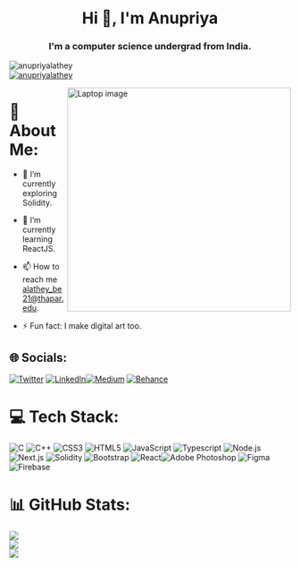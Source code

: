 
<h1 align="center">Hi 👋, I'm Anupriya</h1>
<h3 align="center">I'm a computer science undergrad from India.</h3>

 
 <img src="https://komarev.com/ghpvc/?username=anupriyalathey&label=Profile%20views&color=0e75b6&style=flat" alt="anupriyalathey" /><br>
 <a href="https://twitter.com/anupriyalathey" target="blank"><img src="https://img.shields.io/twitter/follow/anupriyalathey?logo=twitter&style=for-the-badge" alt="anupriyalathey" /></a> 

<img src="https://user-images.githubusercontent.com/90963726/186987710-c52948ee-c0a0-4148-9c62-d7d674c9361d.jpg" alt="Laptop image" width="400" align="right" />

# 💫 About Me:
- 🔭 I’m currently exploring Solidity.

- 🌱 I’m currently learning ReactJS.

- 📫 How to reach me alathey_be21@thapar.edu.

- ⚡ Fun fact: I make digital art too.


## 🌐 Socials:
[![Twitter](https://img.shields.io/badge/Twitter-%231DA1F2.svg?logo=Twitter&logoColor=white)](https://twitter.com/anupriyalathey) [![LinkedIn](https://img.shields.io/badge/LinkedIn-%230077B5.svg?logo=linkedin&logoColor=white)](https://www.linkedin.com/in/anupriya-lathey-585071222/)[![Medium](https://img.shields.io/badge/Medium-12100E?logo=medium&logoColor=white)](https://medium.com/@anupriyalathey) [![Behance](https://img.shields.io/badge/Behance-1769ff?logo=behance&logoColor=white)](https://behance.net/anupriyalathey)  


# 💻 Tech Stack:
![C](https://img.shields.io/badge/c-%2300599C.svg?style=for-the-badge&logo=c&logoColor=white) ![C++](https://img.shields.io/badge/c++-%2300599C.svg?style=for-the-badge&logo=c%2B%2B&logoColor=white) ![CSS3](https://img.shields.io/badge/css3-%231572B6.svg?style=for-the-badge&logo=css3&logoColor=white) ![HTML5](https://img.shields.io/badge/html5-%23E34F26.svg?style=for-the-badge&logo=html5&logoColor=white) ![JavaScript](https://img.shields.io/badge/javascript-%23323330.svg?style=for-the-badge&logo=javascript&logoColor=%23F7DF1E) ![Typescript](https://img.shields.io/badge/typescript-%23323330.svg?style=for-the-badge&logo=typescript&logoColor=blue) ![Node.js](https://img.shields.io/badge/node.js-%23323330.svg?style=for-the-badge&logo=node.js&logoColor=green) ![Next.js](https://img.shields.io/badge/next.js-%23323330.svg?style=for-the-badge&logo=next.js&logoColor=b) ![Solidity](https://img.shields.io/badge/Solidity-%23363636.svg?style=for-the-badge&logo=solidity&logoColor=white) ![Bootstrap](https://img.shields.io/badge/bootstrap-%23563D7C.svg?style=for-the-badge&logo=bootstrap&logoColor=white) ![React](https://img.shields.io/badge/react-%2320232a.svg?style=for-the-badge&logo=react&logoColor=%2361DAFB)![Adobe Photoshop](https://img.shields.io/badge/adobephotoshop-%2331A8FF.svg?style=for-the-badge&logo=adobephotoshop&logoColor=white) ![Figma](https://img.shields.io/badge/figma-%23F24E1E.svg?style=for-the-badge&logo=figma&logoColor=white) ![Firebase](https://img.shields.io/badge/firebase-%23323330.svg?style=for-the-badge&logo=firebase&logoColor=%23F7DF1E)

# 📊 GitHub Stats:
![](https://github-readme-stats-sigma-five.vercel.app/api?username=anupriyalathey&theme=radical&hide_border=false&include_all_commits=true&count_private=true)<br/>
![](https://github-readme-streak-stats.herokuapp.com/?user=anupriyalathey&theme=radical&hide_border=false)<br/>
![](https://github-readme-stats-sigma-five.vercel.app/api/top-langs/?username=anupriyalathey&theme=radical&hide_border=false&include_all_commits=true&count_private=true&layout=compact)
